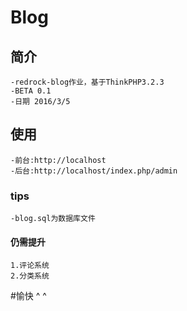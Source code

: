 ﻿# Blog

## 简介

	-redrock-blog作业，基于ThinkPHP3.2.3
	-BETA 0.1
	-日期 2016/3/5

## 使用

	-前台:http://localhost
	-后台:http://localhost/index.php/admin

### tips

	-blog.sql为数据库文件

#### 仍需提升

	1.评论系统
	2.分类系统

#愉快 ^ ^
